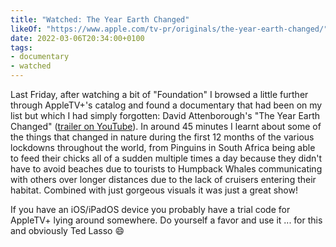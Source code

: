 ```yaml
---
title: "Watched: The Year Earth Changed"
likeOf: "https://www.apple.com/tv-pr/originals/the-year-earth-changed/"
date: 2022-03-06T20:34:00+0100
tags:
- documentary
- watched
---
```

Last Friday, after watching a bit of "Foundation" I browsed a little further through AppleTV+'s catalog and found a documentary that had been on my list but which I had simply forgotten: David Attenborough's "The Year Earth Changed" ([trailer on YouTube](https://www.youtube.com/watch?v=XswV_yqPq28)). In around 45 minutes I learnt about some of the things that changed in nature during the first 12 months of the various lockdowns throughout the world, from Pinguins in South Africa being able to feed their chicks all of a sudden multiple times a day because they didn't have to avoid beaches due to tourists to Humpback Whales communicating with others over longer distances due to the lack of cruisers entering their habitat. Combined with just gorgeous visuals it was just a great show!

If you have an iOS/iPadOS device you probably have a trial code for AppleTV+ lying around somewhere. Do yourself a favor and use it ... for this and obviously Ted Lasso 😄